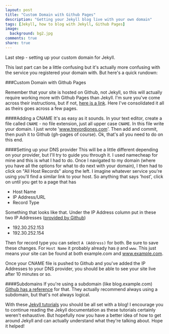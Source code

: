 ```yaml
---
layout: post
title: "Custom Domain with Github Pages"
description: "Getting your Jekyll blog live with your own domain"
tags: [Jekyll, how to blog with Jekyll, Github Pages]
image:
  background: bg2.jpg
comments: true
share: true
---
```

Last step - setting up your custom domain for Jekyll.

This last part can be a little confusing but it's actually more confusing with the service you registered your domain with. But here's a quick rundown:

###Custom Domain with Github Pages

Remember that your site is hosted on Github, not Jekyll, so this will actually require working more with Github Pages than Jekyll. I'm sure you've come across their instructions, but if not, [here is a link](https://help.github.com/articles/setting-up-a-custom-domain-with-github-pages). Here I've consolidated it all as theirs goes across a few pages.

####Adding a CNAME
It's as easy as it sounds. In your text editor, create a file called `CNAME` - no file extension, just all upper case `CNAME`. In this file write your domain. I just wrote 'www.trevordjones.com'. Then add and commit, then push it to Github (gh-pages of course). Ok, that's all you need to do on this end.

####Setting up your DNS provider
This will be a little different depending on your provider, but I'll try to guide you through it. I used namecheap for mine and this is what I had to do. Once I navigated to my domain (where you have all the options for what to do next with your domain), I then had to click on "All Host Records" along the left. I imagine whatever service you're using you'll find a similar link to your host. So anything that says 'host', click on until you get to a page that has 

* Host Name
* IP Address/URL
* Record Type

Something that looks like that. Under the IP Address column put in these two IP Addresses ([provided by Github](https://help.github.com/articles/tips-for-configuring-an-a-record-with-your-dns-provider))

* 192.30.252.153
* 192.30.252.154

Then for record type you can select `A (Address)` for both. Be sure to save these changes. For `Host Name` it probably already has `@` and `www`. This just means your site can be found at both example.com and www.example.com. 

Once your CNAME file is pushed to Github and you've added the IP Addresses to your DNS provider, you should be able to see your site live after 10 minutes or so. 

####Subdomains
If you're using a subdomain (like blog.example.com) [Github has a reference](https://help.github.com/articles/about-custom-domains-for-github-pages-sites#subdomains) for that. They actually recommend always using a subdomain, but that's not always logical.

With these [Jekyll tutorials](/jekyll) you should be all set with a blog! I encourage you to continue reading the Jekyll documentation as these tutorials certainly weren't exhaustive. But hopefully now you have a better idea of how to get around Jekyll and can actually understand what they're talking about. Hope it helped!